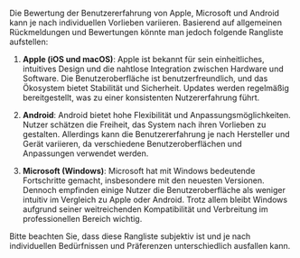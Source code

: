 Die Bewertung der Benutzererfahrung von Apple, Microsoft und Android kann je nach individuellen Vorlieben variieren. Basierend auf allgemeinen Rückmeldungen und Bewertungen könnte man jedoch folgende Rangliste aufstellen:

1. **Apple (iOS und macOS)**: Apple ist bekannt für sein einheitliches, intuitives Design und die nahtlose Integration zwischen Hardware und Software. Die Benutzeroberfläche ist benutzerfreundlich, und das Ökosystem bietet Stabilität und Sicherheit. Updates werden regelmäßig bereitgestellt, was zu einer konsistenten Nutzererfahrung führt.

2. **Android**: Android bietet hohe Flexibilität und Anpassungsmöglichkeiten. Nutzer schätzen die Freiheit, das System nach ihren Vorlieben zu gestalten. Allerdings kann die Benutzererfahrung je nach Hersteller und Gerät variieren, da verschiedene Benutzeroberflächen und Anpassungen verwendet werden.

3. **Microsoft (Windows)**: Microsoft hat mit Windows bedeutende Fortschritte gemacht, insbesondere mit den neuesten Versionen. Dennoch empfinden einige Nutzer die Benutzeroberfläche als weniger intuitiv im Vergleich zu Apple oder Android. Trotz allem bleibt Windows aufgrund seiner weitreichenden Kompatibilität und Verbreitung im professionellen Bereich wichtig.

Bitte beachten Sie, dass diese Rangliste subjektiv ist und je nach individuellen Bedürfnissen und Präferenzen unterschiedlich ausfallen kann.